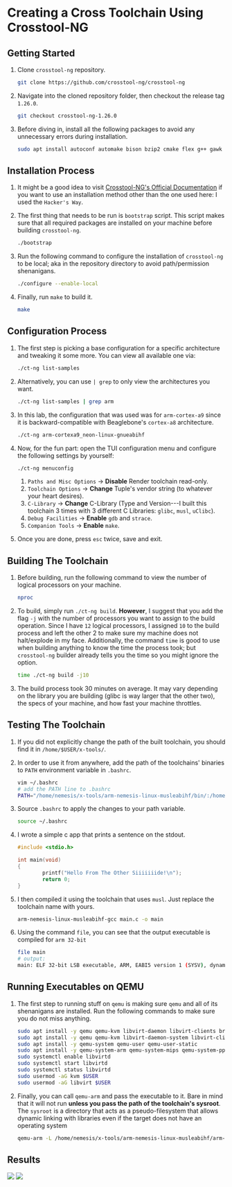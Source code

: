 # Creating a Cross Toolchain Using Crosstool-NG


## Getting Started

1. Clone `crosstool-ng` repository.

    ```bash
    git clone https://github.com/crosstool-ng/crosstool-ng
    ```

1. Navigate into the cloned repository folder, then checkout the release tag `1.26.0`.

    ```bash
    git checkout crosstool-ng-1.26.0
    ```

1. Before diving in, install all the following packages to avoid any unnecessary errors during installation.

    ```bash
    sudo apt install autoconf automake bison bzip2 cmake flex g++ gawk gcc gettext git gperf help2man libncurses5-dev libstdc++6 libtool libtool-bin make patch python3-dev rsync texinfo unzip wget xz-utils -y
    ```

## Installation Process

1. It might be a good idea to visit [Crosstool-NG's Official Documentation](https://crosstool-ng.github.io/docs/) if you want to use an installation method other than the one used here: I used the `Hacker's Way`.

1. The first thing that needs to be run is `bootstrap` script. This script makes sure that all required packages are installed on your machine before building `crosstool-ng`.

    ```bash
    ./bootstrap
    ```

1. Run the following command to configure the installation of `crosstool-ng` to be local; aka in the repository directory to avoid path/permission shenanigans.

    ```bash
    ./configure --enable-local
    ```

1. Finally, run `make` to build it.

    ```bash
    make 
    ```

## Configuration Process

1. The first step is picking a base configuration for a specific architecture and tweaking it some more. You can view all available one via:

    ```bash
    ./ct-ng list-samples
    ```

1. Alternatively, you can use `| grep` to only view the architectures you want.

    ```bash
    ./ct-ng list-samples | grep arm
    ```

1. In this lab, the configuration that was used was for `arm-cortex-a9` since it is backward-compatible with Beaglebone's `cortex-a8` architecture.

    ```bash
    ./ct-ng arm-cortexa9_neon-linux-gnueabihf
    ```

1. Now, for the fun part: open the TUI configuration menu and configure the following settings by yourself:

    ```bash
    ./ct-ng menuconfig
    ```
    1. `Paths and Misc Options` -> **Disable** Render toolchain read-only.
    1. `Toolchain Options` -> **Change** Tuple's vendor string (to whatever your heart desires).
    1. `C-Library` -> **Change** C-Library (Type and Version---I built this toolchain 3 times with 3 different C Libraries: `glibc`, `musl`, `uClibc`).
    1. `Debug Facilities` -> **Enable** `gdb` and `strace`.
    1. `Companion Tools` -> **Enable** `make`.

1. Once you are done, press `esc` twice, save and exit.


## Building The Toolchain

1. Before building, run the following command to view the number of logical processors on your machine. 

    ```bash
    nproc
    ```
1. To build, simply run `./ct-ng build`. **However**, I suggest that you add the flag `-j` with the number of processors you want to assign to the build operation. Since I have `12` logical processors, I assigned `10` to the build process and left the other 2 to make sure my machine does not halt/explode in my face. Additionally, the command `time` is good to use when building anything to know the time the process took; but `crosstool-ng` builder already tells you the time so you might ignore the option.

    ```bash
    time ./ct-ng build -j10
    ```

1. The build process took 30 minutes on average. It may vary depending on the library you are building (glibc is way larger that the other two), the specs of your machine, and how fast your machine throttles.

## Testing The Toolchain

1. If you did not explicitly change the path of the built toolchain, you should find it in `/home/$USER/x-tools/`.
1. In order to use it from anywhere, add the path of the toolchains' binaries to `PATH` environment variable in `.bashrc`.

    ```bash
    vim ~/.bashrc
    # add the PATH line to .bashrc
    PATH="/home/nemesis/x-tools/arm-nemesis-linux-musleabihf/bin/:/home/nemesis/x-tools/arm-nemesis-linux-gnueabihf/bin/:/home/nemesis/x-tools/aarch64-rpi4-linux-gnu/bin/:$PATH" 
    ```

1. Source `.bashrc` to apply the changes to your path variable.

    ```bash
    source ~/.bashrc
    ```

1. I wrote a simple c app that prints a sentence on the stdout.

    ```c
    #include <stdio.h>

    int main(void)
    {
            printf("Hello From The Other Siiiiiiide!\n");
            return 0;
    }
    ```

1. I then compiled it using the toolchain that uses `musl`. Just replace the toolchain name with yours.

    ```bash
    arm-nemesis-linux-musleabihf-gcc main.c -o main
    ```

1. Using the command `file`, you can see that the output executable is compiled for `arm 32-bit`

    ```bash
    file main
    # output:
    main: ELF 32-bit LSB executable, ARM, EABI5 version 1 (SYSV), dynamically linked, interpreter /lib/ld-musl-armhf.so.1, not stripped
    ```

## Running Executables on QEMU

1. The first step to running stuff on `qemu` is making sure `qemu` and all of its shenanigans are installed. Run the following commands to make sure you do not miss anything.

    ```bash
    sudo apt install -y qemu qemu-kvm libvirt-daemon libvirt-clients bridge-utils virt-manager
    sudo apt install -y qemu qemu-kvm libvirt-daemon-system libvirt-clients bridge-utils virt-manager virtinst cpu-checker
    sudo apt install -y qemu-system qemu-user qemu-user-static
    sudo apt install -y qemu-system-arm qemu-system-mips qemu-system-ppc qemu-system-sparc qemu-system-x86
    sudo systemctl enable libvirtd
    sudo systemctl start libvirtd
    sudo systemctl status libvirtd
    sudo usermod -aG kvm $USER
    sudo usermod -aG libvirt $USER
    ```

1. Finally, you can call `qemu-arm` and pass the executable to it. Bare in mind that it will not run **unless you pass the path of the toolchain's sysroot**. The `sysroot` is a directory that acts as a pseudo-filesystem that allows dynamic linking with libraries even if the target does not have an operating system

    ```bash
    qemu-arm -L /home/nemesis/x-tools/arm-nemesis-linux-musleabihf/arm-nemesis-linux-musleabihf/sysroot main    
    ```

## Results

![](./README_Photos/glibc.png)
![](./README_Photos/musl.png)